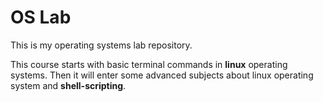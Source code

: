 # OS Lab

This is my operating systems lab repository.<br />

This course starts with basic terminal commands in **linux** operating systems. Then it will enter 
some advanced subjects about linux operating system and **shell-scripting**.
